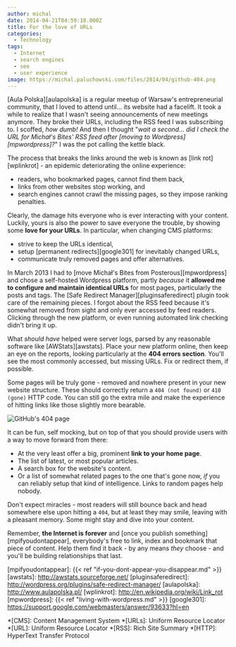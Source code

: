 ```yaml
---
author: michal
date: 2014-04-21T04:59:18.000Z
title: For the love of URLs
categories:
  - Technology
tags:
  - Internet
  - search engines
  - seo
  - user experience
image: https://michal.paluchowski.com/files/2014/04/github-404.png
---
```


[Aula Polska][aulapolska] is a regular meetup of Warsaw's entrepreneurial community, that I loved to attend until... its website had a facelift. It took a while to realize that I wasn't seeing announcements of new meetings anymore. They broke their URLs, including the RSS feed I was subscribing to. I scoffed, *how dumb!* And then I thought "*wait a second... did I check the URL for Michał's Bites' RSS feed after [moving to Wordpress][mpwordpress]?*" I was the pot calling the kettle black.

The process that breaks the links around the web is known as [link rot][wplinkrot] - an epidemic deteriorating the online experience:

* readers, who bookmarked pages, cannot find them back,
* links from other websites stop working, and
* search engines cannot crawl the missing pages, so they impose ranking penalties.

Clearly, the damage hits everyone who is ever interacting with your content. Luckily, yours is also the power to save everyone the trouble, by showing some **love for your URLs**. In particular, when changing CMS platforms:

* strive to keep the URLs identical,
* setup [permanent redirects][google301] for inevitably changed URLs,
* communicate truly removed pages and offer alternatives.

In March 2013 I had to [move Michał's Bites from Posterous][mpwordpress] and chose a self-hosted Wordpress platform, partly *because* it **allowed me to configure and maintain identical URLs** for most pages, particularly the posts and tags. The [Safe Redirect Manager][pluginsaferedirect] plugin took care of the remaining pieces. I forgot about the RSS feed because it's somewhat removed from sight and only ever accessed by feed readers. Clicking through the new platform, or even running automated link checking didn't bring it up.

What *should have* helped were server logs, parsed by any reasonable software like [AWStats][awstats]. Place your new platform online, then keep an eye on the reports, looking particularly at the **404 errors section**. You'll see the most commonly accessed, but missing URLs. Fix or redirect them, if possible.

Some pages will be truly gone - removed and nowhere present in your new website structure. These should correctly return a `404 (not found)` or `410 (gone)` HTTP code. You can still go the extra mile and make the experience of hitting links like those slightly more bearable.

![GitHub's 404 page](/wp-content/uploads/sites/2/2014/04/github-404.png)

It can be fun, self mocking, but on top of that you should provide users with a way to move forward from there:

* At the very least offer a big, prominent **link to your home page**.
* The list of latest, or most popular articles.
* A search box for the website's content.
* Or a list of somewhat related pages to the one that's gone now, *if* you can reliably setup that kind of intelligence. Links to random pages help nobody.

Don't expect miracles - most readers will still bounce back and head somewhere else upon hitting a `404`, but at least they may smile, leaving with a pleasant memory. Some might stay and dive into your content.

Remember, **the Internet is forever** and [once you publish something][mpifyoudontappear], everybody's free to link, index and bookmark that piece of content. Help them find it back - by any means *they* choose - and you'll be building relationships that last.

[mpifyoudontappear]: {{< ref "if-you-dont-appear-you-disappear.md" >}}
[awstats]: http://awstats.sourceforge.net/
[pluginsaferedirect]: http://wordpress.org/plugins/safe-redirect-manager/
[aulapolska]: http://www.aulapolska.pl/
[wplinkrot]: http://en.wikipedia.org/wiki/Link_rot
[mpwordpress]: {{< ref "living-with-wordpress.md" >}}
[google301]: https://support.google.com/webmasters/answer/93633?hl=en

*[CMS]: Content Management System
*[URLs]: Uniform Resource Locator
*[URL]: Uniform Resource Locator
*[RSS]: Rich Site Summary
*[HTTP]: HyperText Transfer Protocol

